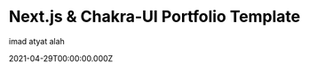---
title: Next.js & Chakra-UI Portfolio Template
github: https://github.com/imadatyatalah/nextjs-chakra-ui-portfolio-template
demo: https://portfolio-boilerplate-nextjs.vercel.app/
license: null
author: imad atyat alah
author_link: ''
author_twitter: ImadAtyat
date: 2021-04-29T00:00:00.000Z
ssg:
  - Next
cms: null
css: null
category:
  - Portfolio
description: Next.js & Chakra-UI portfolio template.
draft: false
publish_date: '2021-02-19T14:51:39Z'
update_date: '2022-02-10T11:29:02Z'
github_star: 83
github_fork: 16
---